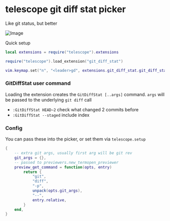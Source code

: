 # telescope git diff stat picker

Like git status, but better

![Image](https://github.com/user-attachments/assets/19e9deae-4cc9-4681-89cc-93a3d76947fd)

Quick setup

```lua
local extensions = require("telescope").extensions

require("telescope").load_extension("git_diff_stat")

vim.keymap.set("n", "<leader>gd", extensions.git_diff_stat.git_diff_stat)
```

### GitDiffStat user command

Loading the extension creates the `GitDiffStat [..args]` command.
`args` will be passed to the underlying `git diff` call


- `:GitDiffStat HEAD~2` check what changed 2 commits before
- `:GitDiffStat --staged` include index


### Config

You can pass these into the picker, or set them via `telescope.setup`

```lua
{
	-- extra git args, usually first arg will be git rev
	git_args = {},
	-- passed to previewers.new_termopen_previewer
	preview_get_command = function(opts, entry)
		return {
			"git",
			"diff",
			"-p",
			unpack(opts.git_args),
			"--",
			entry.relative,
		}
	end,
}
```

